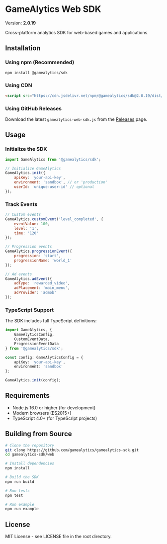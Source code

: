 # GameAlytics Web SDK

Version: **2.0.19**

Cross-platform analytics SDK for web-based games and applications.

## Installation

### Using npm (Recommended)

```bash
npm install @gamealytics/sdk
```

### Using CDN

```html
<script src="https://cdn.jsdelivr.net/npm/@gamealytics/sdk@2.0.19/dist/gamealytics.min.js"></script>
```

### Using GitHub Releases

Download the latest `gamealytics-web-sdk.js` from the [Releases](https://github.com/gamealytics/gamealytics-sdk/releases) page.

## Usage

### Initialize the SDK

```javascript
import GameAlytics from '@gamealytics/sdk';

// Initialize GameAlytics
GameAlytics.init({
    apiKey: 'your-api-key',
    environment: 'sandbox', // or 'production'
    userId: 'unique-user-id' // optional
});
```

### Track Events

```javascript
// Custom events
GameAlytics.customEvent('level_completed', {
    eventValue: 100,
    level: '1',
    time: '120'
});

// Progression events
GameAlytics.progressionEvent({
    progression: 'start',
    progressionName: 'world_1'
});

// Ad events
GameAlytics.adEvent({
    adType: 'rewarded_video',
    adPlacement: 'main_menu',
    adProvider: 'admob'
});
```

### TypeScript Support

The SDK includes full TypeScript definitions:

```typescript
import GameAlytics, { 
    GameAlyticsConfig, 
    CustomEventData, 
    ProgressionEventData 
} from '@gamealytics/sdk';

const config: GameAlyticsConfig = {
    apiKey: 'your-api-key',
    environment: 'sandbox'
};

GameAlytics.init(config);
```

## Requirements

- Node.js 16.0 or higher (for development)
- Modern browsers (ES2015+)
- TypeScript 4.0+ (for TypeScript projects)

## Building from Source

```bash
# Clone the repository
git clone https://github.com/gamealytics/gamealytics-sdk.git
cd gamealytics-sdk/web

# Install dependencies
npm install

# Build the SDK
npm run build

# Run tests
npm test

# Run example
npm run example
```

## License

MIT License - see LICENSE file in the root directory.
